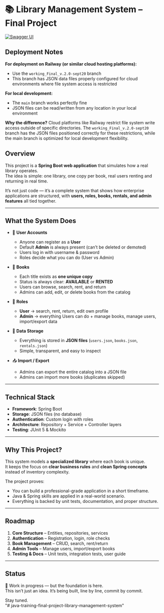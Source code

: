 # 📚 Library Management System – Final Project
[![Swagger UI](https://img.shields.io/badge/API-Docs-green)](https://library-management-system-rasti-production.up.railway.app/swagger-ui/index.html)

## Deployment Notes

**For deployment on Railway (or similar cloud hosting platforms):**
- Use the `working_Final_v.2.0-sept20` branch
- This branch has JSON data files properly configured for cloud environments where file system access is restricted

**For local development:**
- The `main` branch works perfectly fine
- JSON files can be read/written from any location in your local environment

**Why the difference?**
Cloud platforms like Railway restrict file system write access outside of specific directories. The `working_Final_v.2.0-sept20` branch has the JSON files positioned correctly for these restrictions, while the main branch is optimized for local development flexibility.

## Overview
This project is a **Spring Boot web application** that simulates how a real library operates.  
The idea is simple: one library, one copy per book, real users renting and returning in real time.  

It’s not just code — it’s a complete system that shows how enterprise applications are structured, with **users, roles, books, rentals, and admin features** all tied together.

---

## What the System Does
- 👤 **User Accounts**
  - Anyone can register as a **User**
  - Default **Admin** is always present (can’t be deleted or demoted)
  - Users log in with username & password  
  - Roles decide what you can do (User vs Admin)

- 📖 **Books**
  - Each title exists as **one unique copy**  
  - Status is always clear: **AVAILABLE** or **RENTED**  
  - Users can browse, search, rent, and return  
  - Admins can add, edit, or delete books from the catalog  

- 🔑 **Roles**
  - **User** → search, rent, return, edit own profile  
  - **Admin** → everything Users can do + manage books, manage users, import/export data  

- 📂 **Data Storage**
  - Everything is stored in **JSON files** (`users.json`, `books.json`, `rentals.json`)  
  - Simple, transparent, and easy to inspect  

- 📤 **Import / Export**
  - Admins can export the entire catalog into a JSON file  
  - Admins can import more books (duplicates skipped)  

---

## Technical Stack
- **Framework**: Spring Boot  
- **Storage**: JSON files (no database)  
- **Authentication**: Custom login with roles  
- **Architecture**: Repository + Service + Controller layers  
- **Testing**: JUnit 5 & Mockito  

---

## Why This Project?
This system models a **specialized library** where each book is unique.  
It keeps the focus on **clear business rules** and **clean Spring concepts** instead of inventory complexity.  

The project proves:  
- You can build a professional-grade application in a short timeframe.  
- Java & Spring skills are applied in a real-world scenario.  
- Everything is backed by unit tests, documentation, and proper structure.  

---

## Roadmap
1. **Core Structure** – Entities, repositories, services  
2. **Authentication** – Registration, login, role checks  
3. **Book Management** – CRUD, search, rent/return  
4. **Admin Tools** – Manage users, import/export books  
5. **Testing & Docs** – Unit tests, integration tests, user guide  

---

## Status
🚀 Work in progress — but the foundation is here.  
This isn’t just an idea. It’s being built, line by line, commit by commit.  

Stay tuned.  
"# java-training-final-project-library-management-system" 

